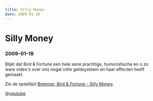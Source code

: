 ```yaml
---
title: Silly Money
date: 2009-01-18
---
```


# Silly Money
### 2009-01-18

Blijkt dat Bird & Fortune een hele serie prachtige, humoristische en o zo ware video's over ons nogal rotte geldsysteem en haar effecten heeft gemaakt.

Zie de speellijst [Bremner, Bird & Fortune - Silly Money](https://www.youtube.com/playlist?list=PLE0980A0A175420CC).

@[youtube](90TqPMAoiwg)